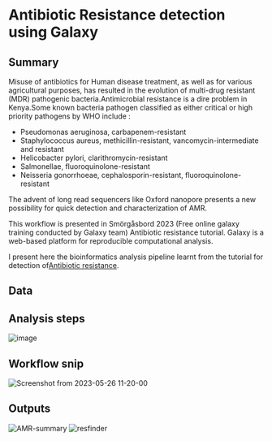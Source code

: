 # Antibiotic Resistance detection using Galaxy
## Summary
Misuse of antibiotics for Human disease treatment, as well as for various agricultural purposes, has resulted in the evolution of multi-drug resistant (MDR) pathogenic bacteria.Antimicrobial resistance is a dire problem in Kenya.Some known bacteria pathogen classified as either critical or high priority pathogens by WHO include : 

* Pseudomonas aeruginosa, carbapenem-resistant
* Staphylococcus aureus, methicillin-resistant, vancomycin-intermediate and resistant
* Helicobacter pylori, clarithromycin-resistant
* Salmonellae, fluoroquinolone-resistant
* Neisseria gonorrhoeae, cephalosporin-resistant, fluoroquinolone-resistant

The advent of long read sequencers like Oxford nanopore presents a new possibility for quick detection  and characterization of AMR.

This workflow is presented in Smörgåsbord 2023 (Free online galaxy training conducted by Galaxy team) Antibiotic resistance tutorial. Galaxy is a web-based platform for reproducible computational analysis.

I present here the bioinformatics analysis pipeline learnt from the tutorial for detection of[Antibiotic resistance](https://training.galaxyproject.org/training-material/topics/metagenomics/tutorials/plasmid-metagenomics-nanopore/tutorial.html).

## Data
## Analysis steps
![image](https://github.com/Parcelli/Bioinformatics-portfolio/assets/85280870/e42044a3-b7ee-4771-ba0c-55875086aa28)


## Workflow snip
![Screenshot from 2023-05-26 11-20-00](https://github.com/Parcelli/Bioinformatics-portfolio/assets/85280870/4c192f4b-0a0c-4350-aa0b-b34aa7e09915)



## Outputs
![AMR-summary](https://github.com/Parcelli/Bioinformatics-portfolio/assets/85280870/c88dc970-a81e-4379-8266-7a0abc57556a)
![resfinder](https://github.com/Parcelli/Bioinformatics-portfolio/assets/85280870/ee5664e7-cd57-473a-bf78-561f41e71035)

### 

